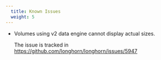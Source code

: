 ```yaml
---
  title: Known Issues
  weight: 5
---
```


- Volumes using v2 data engine cannot display actual sizes.

  The issue is tracked in https://github.com/longhorn/longhorn/issues/5947
